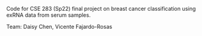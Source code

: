 Code for CSE 283 (Sp22) final project on breast cancer classification using exRNA data from serum samples.

Team: Daisy Chen, Vicente Fajardo-Rosas
